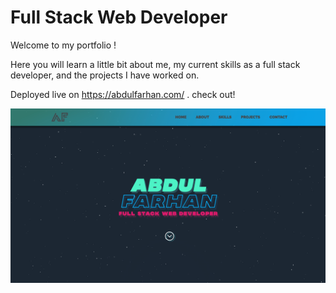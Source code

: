 # Full Stack Web Developer

Welcome to my portfolio !

Here you will learn a little bit about me, my current skills as a full stack developer, and the projects I have worked on.

Deployed live on <https://abdulfarhan.com/> . check out!

![portfolio homepage](portfolio.png)
